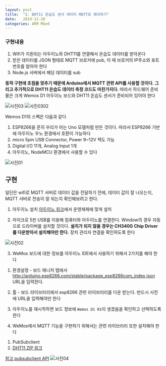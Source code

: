 ```yaml
---
layout: post
title:  "2. DHT11 온습도 센서 데이터 MQTT로 제어하기"
date:   2019-12-20
categories: ARM Mbed
---
```


### 구현내용
1. Wifi가 지원되는 아두이노와 DHT11를 연결해서 온습도 데이터를 받아온다
2. 받은 데이터를 JSON 형태로 MQTT 브로커에 pub, 이 때 브로커의 IP주소와 포트 번호를 알아야 한다
3. Node.js 서버에서 해당 데이터를 sub

__동작 구현에 초점을 맞추기 때문에 Arduino에서 MQTT 관련 API를 사용할 것이다. 그리고 추가적으로 DHT11 온습도 데이터 측정 코드도 마찬가지다.__ 따라서 하드웨어 준비물은 크게 Wemos D1 아두이노 보드와 DHT11 온습도 센서가 준비되어 있어야 한다

![사진03](https://drive.google.com/uc?id=1p1sM7qUXWT8LBzHx8X8KPF86zDaB_efh)
![사진0302](https://drive.google.com/uc?id=1LXgqQiLE4VwTp4AviNYKMnZcA1N_uW7y)


Wemos D1의 스펙은 다음과 같다
1. ESP8266을 흔히 우리가 아는 Uno 모델처럼 만든 것이다. 따라서 ESP8266 기반에 아두이노 우노 환경에서 호환이 가능하다
2. micro 5pin USB Connector, Power 9~12V 잭도 가능
3. Digital I/O 11개, Analog Input 1개
4. 아두이노, NodeMCU 환경에서 사용할 수 있다

![사진01](https://drive.google.com/uc?id=1IkTzc-8RsGELYqt89vajHHHGx-N0xCSv)

## 구현
일단은 wifi로 MQTT 서버로 데이터 값을 전달하기 전에, 데이터 값이 잘 나오는지, MQTT 서버로 전송이 잘 되는지 확인해보려고 한다.

1. 아두이노 설치
  [아두이노 링크](https://www.arduino.cc/en/Main/Software)에서 운영체제에 맞게 설치

2. 마이크로 5핀 USB를 이용해 컴퓨터와 아두이노를 연결한다. Window의 경우 자동으로 드라이버를 설치할 것이다. __설치가 되지 않을 경우는 CH340G Chip Driver를 다운받아서 설치해야만 한다.__ 장치 관리자 연결을 확인하도록 한다

![사진02](https://drive.google.com/uc?id=1FLKBTpsbretngqG9cq7z_QUnMOSr-IFQ)

3. WeMos 보드에 대한 정보를 아두이노 IDE에서 사용하기 위해서 2가지를 해야 한다
  1) 환경설정 - 보드 매니저 탭에서 http://arduino.esp8266.com/stable/package_esp8266com_index.json URL을 입력한다.

  2) 툴 - 보드 라이브러리에서 esp8266 관련 라이브러리를 다운 받는다. 반드시 사전에 URL을 입력해야만 한다

  3) 아두이노를 재시작하면 보드 정보에 `Wemos D1 R1`이 생겼음을 확인하고 선택하도록 한다

4. WeMos에서 MQTT 기능을 구현하기 위해서는 관련 라이브러리 또한 설치해야 한다
  1) PubSubclient
  2) [DHT11 ZIP 링크](https://increase-life.tistory.com/30)

  [참고 pubsubclient API](https://pubsubclient.knolleary.net/api.html)
  ![사진04](https://drive.google.com/uc?id=12PsVofEsids52y4VzbHrtt0HV8mWO4zY)
